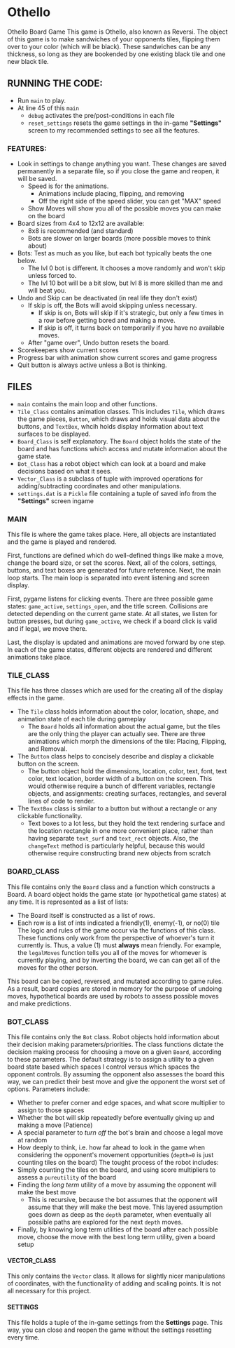# Othello
Othello Board Game
This game is Othello, also known as Reversi. The object
of this game is to make sandwiches of your opponents tiles,
flipping them over to your color (which will be black).
These sandwiches can be any thickness, so long as they
are bookended by one existing black tile and one new
black tile.
## RUNNING THE CODE:
 - Run `main` to play.
 - At line 45 of this `main`
   - `debug` activates the pre/post-conditions in each file
   - `reset_settings` resets the game settings in the in-game **"Settings"** screen to my recommended settings to see all the features.
 ### FEATURES:
 - Look in settings to change anything you want. These changes are saved permanently in a separate file,
   so if you close the game and reopen, it will be saved.
   - Speed is for the animations.
     - Animations include placing, flipping, and removing
     - Off the right side of the speed slider, you can get "MAX" speed
   - Show Moves will show you all of the possible moves you can make on the board
 - Board sizes from 4x4 to 12x12 are available:
   - 8x8 is recommended (and standard)
   - Bots are slower on larger boards (more possible moves to think about)
 - Bots: Test as much as you like, but each bot typically beats the one below.
   - The lvl 0 bot is different. It chooses a move randomly and won't skip unless forced to.
   - The lvl 10 bot will be a bit slow, but lvl 8 is more skilled than me and will beat you.
 - Undo and Skip can be deactivated (in real life they don't exist)
   - If skip is off, the Bots will avoid skipping unless necessary.
     - If skip is on, Bots will skip if it's strategic, but only a few times in a row before
            getting bored and making a move.
     - If skip is off, it turns back on temporarily if you have no available moves.
   - After "game over", Undo button resets the board.
 - Scorekeepers show current scores
 - Progress bar with animation show current scores and game progress
 - Quit button is always active unless a Bot is thinking.
## FILES
- `main` contains the main loop and other functions.
- `Tile_Class` contains animation classes. This includes `Tile`, which draws the game pieces, `Button`, which draws and holds visual data about the buttons, and `TextBox`, whcih holds display information about text surfaces to be displayed.
- `Board_Class` is self explanatory. The `Board` object holds the state of the board and has functions which access and mutate information about the game state.
- `Bot_Class` has a robot object which can look at a board and make decisions based on what it sees. 
- `Vector_Class` is a subclass of tuple with improved operations for adding/subtracting coordinates and other manipulations.
- `settings.dat` is a `Pickle` file containing a tuple of saved info from the **"Settings"** screen ingame
### MAIN
This file is where the game takes place. Here, all objects are instantiated and the game is played and rendered.

First, functions are defined which do well-defined things like make a move, change the board size, or set the scores. Next, all of the colors, settings, buttons, and text boxes are generated for future reference. Next, the main loop starts. The main loop is separated into event listening and screen display. 

First, pygame listens for clicking events. There are three possible game states: `game_active`, `settings_open`, and the title screen. Collisions are detected depending on the current game state. At all states, we listen for button presses, but during `game_active`, we check if a board click is valid and if legal, we move there.

Last, the display is updated and animations are moved forward by one step. In each of the game states, different objects are rendered and different animations take place.
### TILE_CLASS
This file has three classes which are used for the creating all of the display effects in the game. 
- The `Tile` class holds information about the color, location, shape, and animation state of each tile during gameplay
  - The `Board` holds all information about the actual game, but the tiles are the only thing the player can actually see. 
 There are three animations which morph the dimensions of the tile: Placing, Flipping, and Removal.
- The `Button` class helps to concisely describe and display a clickable button on the screen.
  - The button object hold the dimensions, location, color, text, font, text color, text location, border width of a button on the screen. This would
       otherwise require a bunch of different variables, rectangle objects, and assignments: creating surfaces, rectangles, and several lines of code to render.
- The `TextBox` class is similar to a button but without a rectangle or any clickable functionality.
  - Text boxes to a lot less, but they hold the text rendering surface and the location rectangle in one
       more convenient place, rather than having separate `text_surf` and `text_rect` objects. Also, the `changeText` method is particularly helpful, because this would
       otherwise require constructing brand new objects from scratch
### BOARD_CLASS
 This file contains only the `Board` class and a function which constructs a Board. A board object holds the game state (or hypothetical game states) at any time. It is represented as a list of lists:
 - The Board itself is constructed as a list of rows.
 - Each row is a list of ints indicated a friendly(1), enemy(-1), or no(0) tile
The logic and rules of the game occur via the functions of this class. These functions only work from the perspective
of whoever's turn it currently is. Thus, a value (1) must **always** mean friendly. For example, the `legalMoves` function tells you all of the moves for whomever is currently playing, and by inverting the board, we can can get all of the moves for the other person.

This board can be copied, reversed, and mutated according to game rules. As a result, board copies are stored in memory for the purpose of undoing moves, hypothetical boards are used by robots to assess possible moves and make predictions.
### BOT_CLASS
This file contains only the `Bot` class. Robot objects hold information about their decision making parameters/priorities. The class
functions dictate the decision making process for choosing a move on a given `Board`, according to these parameters. The default strategy is to assign a utility to a given board state based which spaces I control versus which spaces the opponent controls. By assuming the opponent also assesses the board this way, we can predict their best move and give the opponent the worst set of options. Parameters include:
- Whether to prefer corner and edge spaces, and what score multiplier to assign to those spaces
- Whether the bot will skip repeatedly before eventually giving up and making a move (Patience)
- A special parameter to _turn off_ the bot's brain and choose a legal move at random
- How deeply to think, i.e. how far ahead to look in the game when considering the opponent's movement opportunities (`depth=0` is just counting tiles on the board)
The tought process of the robot includes:
- Simply counting the tiles on the board, and using score multipliers to assess a `pureutility` of the board
- Finding the _long term_ utility of a move by assuming the opponent will make the best move
  - This is recursive, because the bot assumes that the opponent will assume that they will make the best move. This layered assumption goes down as deep as the `depth` parameter, when eventually all possible paths are explored for the next `depth` moves.
- Finally, by knowing long term utilities of the board after each possible move, choose the move with the best long term utility, given a board setup
#### VECTOR_CLASS
This only contains the `Vector` class. It allows for slightly nicer manipulations of coordinates, with the functionality of adding and scaling points. It is not all necessary for this project.
#### SETTINGS
This file holds a tuple of the in-game settings from the **Settings** page. This way, you can close and reopen the game without the settings resetting every time.

